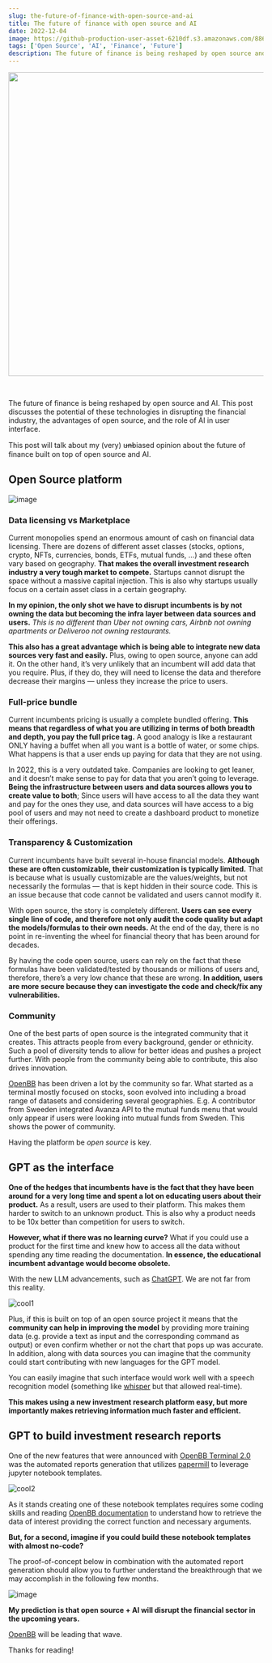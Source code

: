 ```yaml
---
slug: the-future-of-finance-with-open-source-and-ai
title: The future of finance with open source and AI
date: 2022-12-04
image: https://github-production-user-asset-6210df.s3.amazonaws.com/88618738/280552376-81f97180-abdd-41fa-a422-becefc8fd5cd.png
tags: ['Open Source', 'AI', 'Finance', 'Future']
description: The future of finance is being reshaped by open source and AI. This post discusses the potential of these technologies in disrupting the financial industry, the advantages of open source, and the role of AI in user interface.
---
```


<p align="center">
    <img width="600" src="https://github-production-user-asset-6210df.s3.amazonaws.com/88618738/280552376-81f97180-abdd-41fa-a422-becefc8fd5cd.png"/>
</p>

<br />

The future of finance is being reshaped by open source and AI. This post discusses the potential of these technologies in disrupting the financial industry, the advantages of open source, and the role of AI in user interface.

<!-- truncate -->

<div style={{borderTop: '1px solid #21af90', margin: '1.5em 0'}} />

This post will talk about my (very) u̶n̶biased opinion about the future of finance built on top of open source and AI.

## Open Source platform

![image](https://github.com/Meg1211/my-website/assets/88618738/61585c8f-085f-4697-9714-4fe02296053d)

### Data licensing vs Marketplace

Current monopolies spend an enormous amount of cash on financial data licensing. There are dozens of different asset classes (stocks, options, crypto, NFTs, currencies, bonds, ETFs, mutual funds, …) and these often vary based on geography. **That makes the overall investment research industry a very tough market to compete.** Startups cannot disrupt the space without a massive capital injection. This is also why startups usually focus on a certain asset class in a certain geography.

**In my opinion, the only shot we have to disrupt incumbents is by not owning the data but becoming the infra layer between data sources and users.** _This is no different than Uber not owning cars, Airbnb not owning apartments or Deliveroo not owning restaurants._

**This also has a great advantage which is being able to integrate new data sources very fast and easily.** Plus, owing to open source, anyone can add it. On the other hand, it’s very unlikely that an incumbent will add data that you require. Plus, if they do, they will need to license the data and therefore decrease their margins — unless they increase the price to users.

### Full-price bundle

Current incumbents pricing is usually a complete bundled offering. **This means that regardless of what you are utilizing in terms of both breadth and depth, you pay the full price tag.** A good analogy is like a restaurant ONLY having a buffet when all you want is a bottle of water, or some chips. What happens is that a user ends up paying for data that they are not using.

In 2022, this is a very outdated take. Companies are looking to get leaner, and it doesn’t make sense to pay for data that you aren’t going to leverage. **Being the infrastructure between users and data sources allows you to create value to both**; Since users will have access to all the data they want and pay for the ones they use, and data sources will have access to a big pool of users and may not need to create a dashboard product to monetize their offerings.

### Transparency & Customization

Current incumbents have built several in-house financial models. **Although these are often customizable, their customization is typically limited.** That is because what is usually customizable are the values/weights, but not necessarily the formulas — that is kept hidden in their source code. This is an issue because that code cannot be validated and users cannot modify it.

With open source, the story is completely different. **Users can see every single line of code, and therefore not only audit the code quality but adapt the models/formulas to their own needs.** At the end of the day, there is no point in re-inventing the wheel for financial theory that has been around for decades.

By having the code open source, users can rely on the fact that these formulas have been validated/tested by thousands or millions of users and, therefore, there’s a very low chance that these are wrong. **In addition, users are more secure because they can investigate the code and check/fix any vulnerabilities.**

### Community

One of the best parts of open source is the integrated community that it creates. This attracts people from every background, gender or ethnicity. Such a pool of diversity tends to allow for better ideas and pushes a project further. With people from the community being able to contribute, this also drives innovation.

[OpenBB](http://my.openbb.co/app/terminal/community-routines) has been driven a lot by the community so far. What started as a terminal mostly focused on stocks, soon evolved into including a broad range of datasets and considering several geographies. E.g. A contributor from Sweeden integrated Avanza API to the mutual funds menu that would only appear if users were looking into mutual funds from Sweden. This shows the power of community.

Having the platform be _open source_ is key.

## GPT as the interface

**One of the hedges that incumbents have is the fact that they have been around for a very long time and spent a lot on educating users about their product.** As a result, users are used to their platform. This makes them harder to switch to an unknown product. This is also why a product needs to be 10x better than competition for users to switch.

**However, what if there was no learning curve?** What if you could use a product for the first time and knew how to access all the data without spending any time reading the documentation. **In essence, the educational incumbent advantage would become obsolete.**

With the new LLM advancements, such as [ChatGPT](https://chat.openai.com/chat). We are not far from this reality.

![cool1](https://github.com/DidierRLopes/my-website/assets/25267873/be035d48-18c5-4f62-b367-f32ec3034a0a)

Plus, if this is built on top of an open source project it means that the **community can help in improving the model** by providing more training data (e.g. provide a text as input and the corresponding command as output) or even confirm whether or not the chart that pops up was accurate. In addition, along with data sources you can imagine that the community could start contributing with new languages for the GPT model.

You can easily imagine that such interface would work well with a speech recognition model (something like [whisper](https://github.com/openai/whisper) but that allowed real-time).

**This makes using a new investment research platform easy, but more importantly makes retrieving information much faster and efficient.**

## GPT to build investment research reports

One of the new features that were announced with [OpenBB Terminal 2.0](https://openbb.co/blog/openbb-terminal-2-acai) was the automated reports generation that utilizes [papermill](https://github.com/nteract/papermill) to leverage jupyter notebook templates.

![cool2](https://github.com/DidierRLopes/my-website/assets/25267873/655d11ad-4069-4886-8f54-b080bfc2b7f1)

As it stands creating one of these notebook templates requires some coding skills and reading [OpenBB documentation](https://docs.openbb.co/) to understand how to retrieve the data of interest providing the correct function and necessary arguments.

**But, for a second, imagine if you could build these notebook templates with almost no-code?**

The proof-of-concept below in combination with the automated report generation should allow you to further understand the breakthrough that we may accomplish in the following few months.

![image](https://github.com/Meg1211/my-website/assets/88618738/81f97180-abdd-41fa-a422-becefc8fd5cd)

**My prediction is that open source + AI will disrupt the financial sector in the upcoming years.**

[OpenBB](https://openbb.co/) will be leading that wave.

Thanks for reading!
